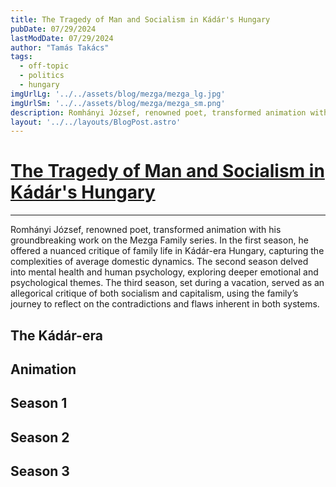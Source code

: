```yaml
---
title: The Tragedy of Man and Socialism in Kádár's Hungary
pubDate: 07/29/2024
lastModDate: 07/29/2024
author: "Tamás Takács"
tags:
  - off-topic
  - politics
  - hungary
imgUrlLg: '../../assets/blog/mezga/mezga_lg.jpg'
imgUrlSm: '../../assets/blog/mezga/mezga_sm.png'
description: Romhányi József, renowned poet, transformed animation with his groundbreaking work on the Mezga Family series. In the first season, he offered a nuanced critique of family life in Kádár-era Hungary, capturing the complexities of average domestic dynamics. The second season delved into mental health and human psychology, exploring deeper emotional and psychological themes. The third season, set during a vacation, served as an allegorical critique of both socialism and capitalism, using the family’s journey to reflect on the contradictions and flaws inherent in both systems.
layout: '../../layouts/BlogPost.astro'
---
```


# <u>The Tragedy of Man and Socialism in Kádár's Hungary</u>

<hr class="border-1 border-t border-tcotta my-0" />

Romhányi József, renowned poet, transformed animation with his groundbreaking work on the Mezga Family series. In the first season, he offered a nuanced critique of family life in Kádár-era Hungary, capturing the complexities of average domestic dynamics. The second season delved into mental health and human psychology, exploring deeper emotional and psychological themes. The third season, set during a vacation, served as an allegorical critique of both socialism and capitalism, using the family’s journey to reflect on the contradictions and flaws inherent in both systems.

## The Kádár-era

## Animation

## Season 1

## Season 2

## Season 3